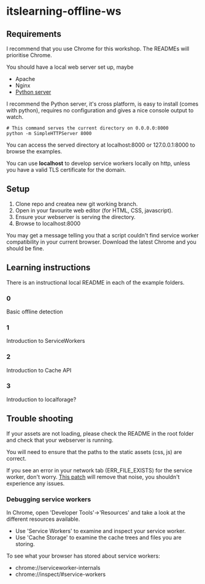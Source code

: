 # itslearning-offline-ws

## Requirements
I recommend that you use Chrome for this workshop. The READMEs will prioritise Chrome.

You should have a local web server set up, maybe

* Apache
* Nginx
* [Python server](http://www.linuxjournal.com/content/tech-tip-really-simple-http-server-python)

I recommend the Python server, it's cross platform, is easy to install (comes with python),
requires no configuration and gives a nice console output to watch.

```shell
# This command serves the current directory on 0.0.0.0:8000
python -m SimpleHTTPServer 8000
```

You can access the served directory at localhost:8000 or 127.0.0.1:8000 to browse the examples.

You can use **localhost** to develop service workers locally on http, unless you have a valid TLS
certificate for the domain.

## Setup
1. Clone repo and createa new git working branch.
2. Open in your favourite web editor (for HTML, CSS, javascript).
3. Ensure your webserver is serving the directory.
4. Browse to localhost:8000

You may get a message telling you that a script couldn't find service worker compatibility in your
current browser. Download the latest Chrome and you should be fine.

## Learning instructions
There is an instructional local README in each of the example folders.

### 0
Basic offline detection

### 1
Introduction to ServiceWorkers

### 2
Introduction to Cache API

### 3
Introduction to localforage?

## Trouble shooting
If your assets are not loading, please check the README in the root folder and check that your
webserver is running.

You will need to ensure that the paths to the static assets (css, js) are correct.

If you see an error in your network tab (ERR_FILE_EXISTS) for the service worker, don't worry.
[This patch](https://bugs.chromium.org/p/chromium/issues/detail?id=541797) will remove that noise,
you shouldn't experience any issues.

### Debugging service workers
In Chrome, open 'Developer Tools'->'Resources' and take a look at the different resources
available.

* Use 'Service Workers' to examine and inspect your service worker.
* Use 'Cache Storage' to examine the cache trees and files you are storing.

To see what your browser has stored about service workers:
* chrome://serviceworker-internals
* chrome://inspect/#service-workers

